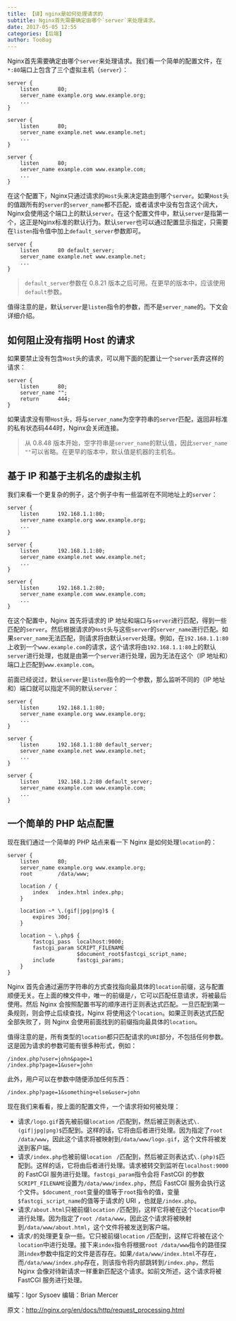 ```yaml
---
title: 【译】nginx是如何处理请求的
subtitle: Nginx首先需要确定由哪个`server`来处理请求。
date: 2017-05-05 12:55
categories: [后端]
author: TooBug
---
```


Nginx首先需要确定由哪个`server`来处理请求。我们看一个简单的配置文件，在`*:80`端口上包含了三个虚拟主机（`server`）：

```
server {
    listen      80;
    server_name example.org www.example.org;
    ...
}

server {
    listen      80;
    server_name example.net www.example.net;
    ...
}

server {
    listen      80;
    server_name example.com www.example.com;
    ...
}
```

在这个配置下，Nginx只通过请求的`Host`头来决定路由到哪个`server`。如果`Host`头的值跟所有的`server`的`server_name`都不匹配，或者请求中没有包含这个阔大，Nginx会使用这个端口上的默认`server`。在这个配置文件中，默认`server`是指第一个，这正是Nginx标准的默认行为。默认`server`也可以通过配置显示指定，只需要在`listen`指令值中加上`default_server`参数即可。

<!-- more -->

```
server {
    listen      80 default_server;
    server_name example.net www.example.net;
    ...
}
```

> `default_server`参数在 0.8.21 版本之后可用。在更早的版本中，应该使用`default`参数。

值得注意的是，默认`server`是`listen`指令的参数，而不是`server_name`的。下文会详细介绍。

## 如何阻止没有指明 Host 的请求

如果要禁止没有包含`Host`头的请求，可以用下面的配置让一个`server`丢弃这样的请求：

```
server {
    listen      80;
    server_name "";
    return      444;
}
```

如果请求没有带`Host`头，将与`server_name`为空字符串的`server`匹配，返回非标准的私有状态码444时，Nginx会关闭连接。

> 从 0.8.48 版本开始，空字符串是`server_name`的默认值，因此`server_name ""`可以省略。在更早的版本中，默认值是机器的主机名。

## 基于 IP 和基于主机名的虚拟主机

我们来看一个更复杂的例子，这个例子中有一些监听在不同地址上的`server`：

```
server {
    listen      192.168.1.1:80;
    server_name example.org www.example.org;
    ...
}

server {
    listen      192.168.1.1:80;
    server_name example.net www.example.net;
    ...
}

server {
    listen      192.168.1.2:80;
    server_name example.com www.example.com;
    ...
}
```

在这个配置中，Nginx 首先将请求的 IP 地址和端口与`server`进行匹配，得到一些匹配的`server`。然后根据请求的`Host`头与这些`server`的`server_name`进行匹配。如果`server_name`无法匹配，则请求将由默认`server`处理。例如，在`192.168.1.1:80`上收到一个`www.example.com`的请求，这个请求将由`192.168.1.1:80`上的默认`server`进行处理，也就是由第一个`server`进行处理，因为无法在这个（IP 地址和）端口上匹配到`www.example.com`。

前面已经说过，默认`server`是`listen`指令的一个参数，那么监听不同的（IP 地址和）端口就可以指定不同的默认`server`：

```
server {
    listen      192.168.1.1:80;
    server_name example.org www.example.org;
    ...
}

server {
    listen      192.168.1.1:80 default_server;
    server_name example.net www.example.net;
    ...
}

server {
    listen      192.168.1.2:80 default_server;
    server_name example.com www.example.com;
    ...
}
```

## 一个简单的 PHP 站点配置

现在我们通过一个简单的 PHP 站点来看一下 Nginx 是如何处理`location`的：

```
server {
    listen      80;
    server_name example.org www.example.org;
    root        /data/www;

    location / {
        index   index.html index.php;
    }

    location ~* \.(gif|jpg|png)$ {
        expires 30d;
    }

    location ~ \.php$ {
        fastcgi_pass  localhost:9000;
        fastcgi_param SCRIPT_FILENAME
                      $document_root$fastcgi_script_name;
        include       fastcgi_params;
    }
}
```

Nginx 首先会通过遍历字符串的方式查找指向最具体的`location`前缀，这与配置顺便无关。在上面的楝文件中，唯一的前缀是`/`，它可以匹配任意请求，将被最后使用。然后 Nginx 会按照配置书写的顺序进行正则表达式匹配。一旦匹配到第一条规则，则会停止后续查找，Nginx 将使用这个`location`。如果正则表达式匹配全部失败了，则 Nginx 会使用前面找到的前缀指向最具体的`location`。

值得注意的是，所有类型的`location`都只匹配请求的`URI`部分，不包括任何参数。这是因为请求的参数可能有很多种形式，例如：

```
/index.php?user=john&page=1
/index.php?page=1&user=john
```

此外，用户可以在参数中随便添加任何东西：

```
/index.php?page=1&something+else&user=john
```

现在我们来看看，按上面的配置文件，一个请求将如何被处理：

- 请求`/logo.gif`首先被前缀`location` `/`匹配到，然后被正则表达式`\.(gif|jpg|png)$`匹配到。这样的话，它将由后者进行处理。因为指定了`root /data/www`，因此这个请求将被映射到`/data/www/logo.gif`，这个文件将被发送到客户端。
- 请求`/index.php`也被前缀`location ` `/`匹配到，然后被正则表达式`\.(php)$`匹配到。这样的话，它将由后者进行处理。请求被转交到监听在`localhost:9000`的 FastCGI 服务进行处理。`fastcgi_param`指令会将 FastCGI 的参数`SCRIPT_FILENAME`设置为`/data/www/index.php`，然后 FastCGI 服务会执行这个文件。`$document_root`变量的值等于`root`指令的值，变量`$fastcgi_script_name`的值等于请求的 URI ，也就是`/index.php`。
- 请求`/about.html`只被前缀`location` `/`匹配到，这样它将被在这个`location`中进行处理。因为指定了`root /data/www`，因此这个请求将被映射到`/data/www/about.html`，这个文件将被发送到客户端。
- 请求`/`的处理更复杂一些。它只被前缀`location` `/`匹配到，这样它将被在这个`location`中进行处理。接下来`index`指令将根据`root /data/www`指令的路径探测`index`参数中指定的文件是否存在。如果`/data/www/index.html`不存在，而`/data/www/index.php`存在，则该指令将内部跳转到`/index.php`，然后 Nginx 会像对待新请求一样重新匹配这个请求。如前文所述，这个请求将被 FastCGI 服务进行处理。

编写：Igor Sysoev 编辑：Brian Mercer

原文：<http://nginx.org/en/docs/http/request_processing.html>
